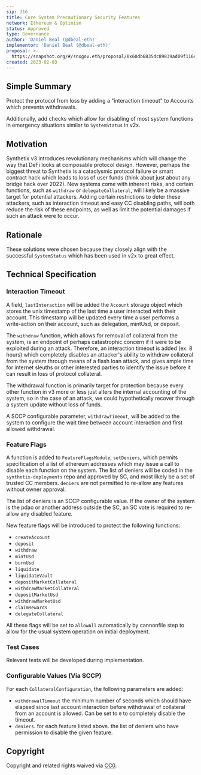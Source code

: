```yaml
---
sip: 316
title: Core System Precautionary Security Features
network: Ethereum & Optimism
status: Approved
type: Governance
author: 'Daniel Beal (@dbeal-eth)'
implementor: 'Daniel Beal (@dbeal-eth)'
proposal: >-
  https://snapshot.org/#/snxgov.eth/proposal/0x60db6835dc89839ad09f11643b69ed7686cffdb9df56e79ec31d2b4994063986
created: 2023-02-03
---
```


<!--You can leave these HTML comments in your merged SIP and delete the visible duplicate text guides, they will not appear and may be helpful to refer to if you edit it again. This is the suggested template for new SIPs. Note that an SIP number will be assigned by an editor. When opening a pull request to submit your SIP, please use an abbreviated title in the filename, `sip-draft_title_abbrev.md`. The title should be 44 characters or less.-->

## Simple Summary

<!--"If you can't explain it simply, you don't understand it well enough." Simply describe the outcome the proposed changes intends to achieve. This should be non-technical and accessible to a casual community member.-->

Protect the protocol from loss by adding a "interaction timeout" to Accounts which prevents withdrawals.

Additionally, add checks which allow for disabling of most system functions in emergency situations similar to `SystemStatus` in v2x.

## Motivation

<!--This is the problem statement. This is the *why* of the SIP. It should clearly explain *why* the current state of the protocol is inadequate.  It is critical that you explain *why* the change is needed, if the SIP proposes changing how something is calculated, you must address *why* the current calculation is inaccurate or wrong. This is not the place to describe how the SIP will address the issue!-->

Synthetix v3 introduces revolutionary mechanisms which will change the way that DeFi looks at composable protocol design. However, perhaps the biggest threat to Synthetix
is a cataclysmic protocol failure or smart contract hack which leads to loss of user funds (think about just about any bridge hack over 2022). New systems come with 
inherent risks, and
certain functions, such as `withdraw` or `delegateCollateral`, will likely be a massive target for potential attackers. Adding certain restrictions to deter
these attackers, such as interaction timeout and easy CC disabling paths, will both reduce the risk of these endpoints, as well as limit the potential damages
if such an attack were to occur.

## Rationale

<!--This is where you explain the reasoning behind how you propose to solve the problem. Why did you propose to implement the change in this way, what were the considerations and trade-offs. The rationale fleshes out what motivated the design and why particular design decisions were made. It should describe alternate designs that were considered and related work. The rationale may also provide evidence of consensus within the community, and should discuss important objections or concerns raised during discussion.-->

These solutions were chosen because they closely align with the successful `SystemStatus` which has been used in v2x to great effect.

## Technical Specification

<!--The technical specification should outline the public API of the changes proposed. That is, changes to any of the interfaces Synthetix currently exposes or the creations of new ones.-->

### Interaction Timeout

A field, `lastInteraction` will be added the `Account` storage object which stores the unix timestamp of the last time a user interacted with their account. This timestamp will be updated every time a user performs a write-action on their
account, such as delegation, mintUsd, or deposit.

The `withdraw` function, which allows for removal of collateral from the system, is an endpoint of perhaps catastrophic concern if it were to be
exploited during an attack. Therefore, an interaction timeout is added (ex. 8 hours) which completely disables an attacker's ability to withdraw collateral
from the system through means of a flash loan attack, and gives ample time for internet sleuths or other interested parties to identify the issue
before it can result in loss of protocol collateral.

The withdrawal function is primarily target for protection because every other function in v3 more or less just alters the internal accounting of the system,
so in the case of an attack, we could hypothetically recover through a system update without loss of funds.

A SCCP configurable parameter, `withdrawTimeout`, will be added to the system to configure the wait time between account interaction and first allowed
withdrawal.

### Feature Flags

A function is added to `FeatureFlagsModule`, `setDeniers`, which permits specification of a list of ethereum addresses which may issue a call to disable
each function on the system. The list of deniers will be coded in the `synthetix-deployments` repo and approved by SC, and most likely be a set of trusted
CC members. `deniers` are not permitted to re-allow any features without owner approval.

The list of deniers is an SCCP configurable value. If the owner of the system is the pdao or another address outside the SC, an SC vote is required to re-allow any disabled feature.

New feature flags will be introduced to protect the following functions:

* `createAccount`
* `deposit`
* `withdraw`
* `mintUsd`
* `burnUsd`
* `liquidate`
* `liquidateVault`
* `depositMarketCollateral`
* `withdrawMarketCollateral`
* `depositMarketUsd`
* `withdrawMarketUsd`
* `claimRewards`
* `delegateCollateral`

All these flags will be set to `allowAll` automatically by cannonfile step to allow for the usual system operation on initial deployment.

### Test Cases

<!--Test cases for an implementation are mandatory for SIPs but can be included with the implementation..-->

Relevant tests will be developed during implementation.

### Configurable Values (Via SCCP)

<!--Please list all values configurable via SCCP under this implementation.-->

For each `CollateralConfiguration`, the following parameters are added:
* `withdrawalTimeout` the minimum number of seconds which should have elapsed since last account interaction before withdrawal of collateral from an account is allowed. Can be set to `0` to completely disable the timeout.
* `deniers`. for each feature listed above. the list of deniers who have permission to disable the given feature.

## Copyright

Copyright and related rights waived via [CC0](https://creativecommons.org/publicdomain/zero/1.0/).
